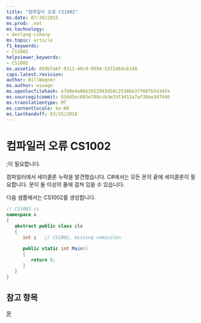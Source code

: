 ```yaml
---
title: "컴파일러 오류 CS1002"
ms.date: 07/20/2015
ms.prod: .net
ms.technology:
- devlang-csharp
ms.topic: article
f1_keywords:
- CS1002
helpviewer_keywords:
- CS1002
ms.assetid: 659b7abf-9311-40c9-9594-5372464c6148
caps.latest.revision: 
author: BillWagner
ms.author: wiwagn
ms.openlocfilehash: e7b0e4e06b3552903d58c2538bb37f607b5434fe
ms.sourcegitcommit: 83dd5ec003e788ccb3e33f3412a7af39ae347646
ms.translationtype: MT
ms.contentlocale: ko-KR
ms.lasthandoff: 03/15/2018
---
```

# <a name="compiler-error-cs1002"></a>컴파일러 오류 CS1002
;이 필요합니다.  
  
 컴파일러에서 세미콜론 누락을 발견했습니다. C#에서는 모든 문의 끝에 세미콜론이 필요합니다. 문이 둘 이상의 줄에 걸쳐 있을 수 있습니다.  
  
 다음 샘플에서는 CS1002를 생성합니다.  
  
```csharp  
// CS1002.cs  
namespace x  
{  
   abstract public class clx  
   {  
      int i   // CS1002, missing semicolon  
  
      public static int Main()  
      {  
         return 0;  
      }  
   }  
}  
```  
  
## <a name="see-also"></a>참고 항목  
 [문](../../csharp/programming-guide/statements-expressions-operators/statements.md)
